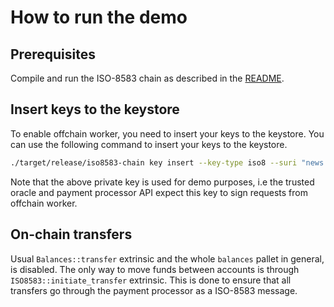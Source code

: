 # How to run the demo

## Prerequisites

Compile and run the ISO-8583 chain as described in the [README](../README.md).

## Insert keys to the keystore

To enable offchain worker, you need to insert your keys to the keystore. You can use the following command to insert your keys to the keystore.

```bash
./target/release/iso8583-chain key insert --key-type iso8 --suri "news slush supreme milk chapter athlete soap sausage put clutch what kitten" --scheme sr25519
```

Note that the above private key is used for demo purposes, i.e the trusted oracle and payment processor API expect this key to sign requests from offchain worker.

## On-chain transfers

Usual `Balances::transfer` extrinsic and the whole `balances` pallet in general, is disabled. The only way to move funds between accounts is through `ISO8583::initiate_transfer` extrinsic. This is done to ensure that all transfers go through the payment processor as a ISO-8583 message.


